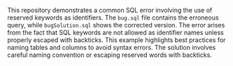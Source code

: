 This repository demonstrates a common SQL error involving the use of reserved keywords as identifiers.  The `bug.sql` file contains the erroneous query, while `bugSolution.sql` shows the corrected version. The error arises from the fact that SQL keywords are not allowed as identifier names unless properly escaped with backticks.  This example highlights best practices for naming tables and columns to avoid syntax errors. The solution involves careful naming convention or escaping reserved words with backticks.